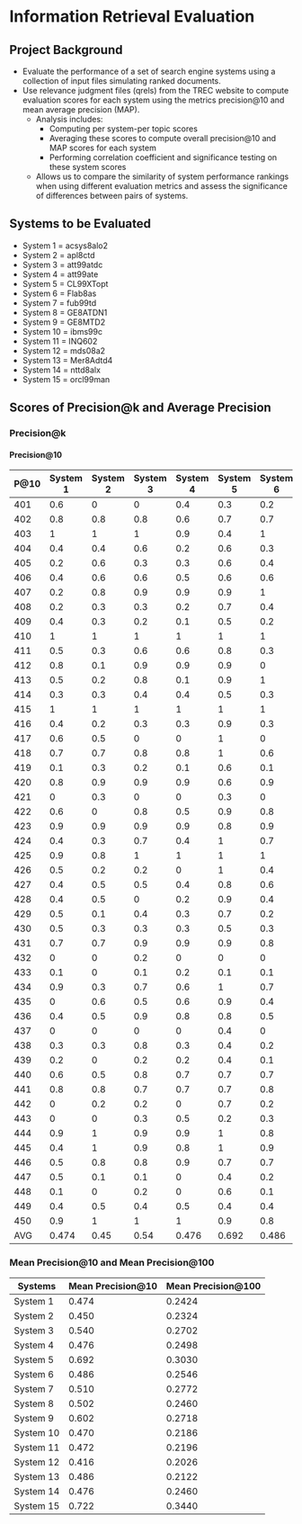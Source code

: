 # Information Retrieval Evaluation

## Project Background
- Evaluate the performance of a set of search engine systems using a collection of input files simulating ranked documents.
- Use relevance judgment files (qrels) from the TREC website to compute evaluation scores for each system using the metrics precision@10 and mean average precision (MAP).
  - Analysis includes:
    - Computing per system-per topic scores
    - Averaging these scores to compute overall precision@10 and MAP scores for each system
    - Performing correlation coefficient and significance testing on these system scores
  - Allows us to compare the similarity of system performance rankings when using different evaluation metrics and assess the significance of differences between pairs of systems.

## Systems to be Evaluated
- System 1 = acsys8alo2
- System 2 = apl8ctd
- System 3 = att99atdc
- System 4 = att99ate
- System 5 = CL99XTopt
- System 6 = Flab8as
- System 7 = fub99td
- System 8 = GE8ATDN1
- System 9 = GE8MTD2
- System 10 = ibms99c
- System 11 = INQ602
- System 12 = mds08a2
- System 13 = Mer8Adtd4
- System 14 = nttd8alx
- System 15 = orcl99man

## Scores of Precision@k and Average Precision

### Precision@k

#### Precision@10
| P@10 | System 1 | System 2 | System 3 | System 4 | System 5 | System 6 | System 7 | System 8 | System 9 | System 10 | System 11 | System 12 | System 13 | System 14 | System 15 |
|----------|----------|----------|----------|----------|----------|----------|----------|----------|-----------|-----------|-----------|-----------|-----------|-----------|-----------|
| 401     | 0.6     | 0     | 0     | 0.4     | 0.3     | 0.2     | 0     | 1     | 1      | 0      | 0      | 0      | 0.1      | 0.1      | 0.9      |
| 402 | 0.8 | 0.8 | 0.8 | 0.6 | 0.7 | 0.7 | 0.4 | 0.8 | 0.6 | 0.8 | 0.5 | 0.5 | 0.7 | 0.7 | 0.8 |
| 403 | 1 | 1 | 1 | 0.9 | 0.4 | 1 | 1 | 1 | 1 | 0.9 | 1 | 0.9 | 0.7 | 1 | 0.9 |
|404|0.4|0.4|0.6|0.2|0.6|0.3|0.5|0.4|0.4|0.4|0.5|0|0.3|0.4|0.6|
|405|0.2|0.6|0.3|0.3|0.6|0.4|0.5|0.4|0.6|0.4|0.5|0.4|0.6|0.4|0.6|
|406|0.4|0.6|0.6|0.5|0.6|0.6|0.6|0.3|0.4|0.5|0.5|0.3|0.6|0.4|0.4|
|407|0.2|0.8|0.9|0.9|0.9|1|0.9|0.8|0.6|0.7|0.8|0.5|0.8|1|0.7|
|408|0.2|0.3|0.3|0.2|0.7|0.4|0.4|0.3|0.7|0.6|0.4|0.4|0.3|0.5|0.9|
|409|0.4|0.3|0.2|0.1|0.5|0.2|0.3|0.5|0.4|0.3|0.4|0.2|0.1|0.3|0.6|
|410|1|1|1|1|1|1|1|1|1|1|1|1|1|1|1|
|411|0.5|0.3|0.6|0.6|0.8|0.3|0.6|0.6|0.8|0.2|0.5|0.4|0.5|0.7|0.3|
|412|0.8|0.1|0.9|0.9|0.9|0|0.6|0.9|1|0.3|0.3|0.1|0.9|0.5|0.8|
|413|0.5|0.2|0.8|0.1|0.9|1|0.6|1|0.6|0.9|0.9|0.5|0.2|0.5|0.8|
|414|0.3|0.3|0.4|0.4|0.5|0.3|0.4|0.4|0.9|0.5|0.2|0.3|0.3|0.4|0.7|
|415|1|1|1|1|1|1|1|0.9|0.8|0.9|0.9|0.9|0.9|1|1|
|416|0.4|0.2|0.3|0.3|0.9|0.3|0.5|0.6|0.4|0.3|0.3|0.5|0.5|0.4|0.8|
|417|0.6|0.5|0|0|1|0|0.8|0.3|0|0.8|0|0.1|0.9|0.4|0.5|
|418|0.7|0.7|0.8|0.8|1|0.6|0.7|0.6|0.7|0.6|0.6|0.9|0.6|0.8|0.7|
|419|0.1|0.3|0.2|0.1|0.6|0.1|0.6|0.2|0.3|0.5|0.2|0.3|0.1|0.3|0.4|
|420|0.8|0.9|0.9|0.9|0.6|0.9|0.9|0.6|0.4|0.9|0.7|0.6|0.7|0.7|0.7|
|421|0|0.3|0|0|0.3|0|0.4|0.3|0.2|0|0.2|0|0.2|0.1|0.5|
|422|0.6|0|0.8|0.5|0.9|0.8|1|0.7|0.6|0.7|0.9|0.5|0.8|0.1|0.9|
|423|0.9|0.9|0.9|0.9|0.8|0.9|0.6|0.7|0.9|0.9|0.9|0.9|0.7|0.9|0.8|
|424|0.4|0.3|0.7|0.4|1|0.7|0.6|0.5|0.9|0.3|0.6|0.1|0.7|0.5|0.8|
|425|0.9|0.8|1|1|1|1|1|0.6|1|0.9|1|0.9|0.9|0.9|0.9|
|426|0.5|0.2|0.2|0|1|0.4|0.5|0.6|0.9|0.1|0.1|0.2|0.3|0.6|0.9|
|427|0.4|0.5|0.5|0.4|0.8|0.6|0.3|0.4|0.9|0.6|0.5|0.5|0.4|0.4|0.9|
|428|0.4|0.5|0|0.2|0.9|0.4|0.2|0.2|0.7|0.1|0.6|0.3|0.2|0.3|0.8|
|429|0.5|0.1|0.4|0.3|0.7|0.2|0.1|0.5|0.4|0.3|0.3|0.4|0.3|0.3|1|
|430|0.5|0.3|0.3|0.3|0.5|0.3|0.3|0.4|0.5|0.3|0.3|0.3|0.3|0.4|0.5|
|431|0.7|0.7|0.9|0.9|0.9|0.8|0.8|0.7|0.8|0.6|0.5|0.9|0.9|1|0.7|
|432|0|0|0.2|0|0|0|0|0|0|0.2|0.1|0|0|0|0.7|
|433|0.1|0|0.1|0.2|0.1|0.1|0|0.1|0.1|0.1|0|0.2|0|0.1|0|
|434|0.9|0.3|0.7|0.6|1|0.7|1|0.7|0.8|0.8|0.7|0.9|0.7|0.6|1|
|435|0|0.6|0.5|0.6|0.9|0.4|0.4|0.3|0.4|0.4|0.5|0.3|0.3|0.2|0.7|
|436|0.4|0.5|0.9|0.8|0.8|0.5|0|0.5|1|0.4|0.5|0.2|0.6|0.3|1|
|437|0|0|0|0|0.4|0|0|0|0.2|0|0|0.1|0.1|0.1|0|
|438|0.3|0.3|0.8|0.3|0.4|0.2|0.3|0.3|0.4|0.6|0.4|0.6|0.9|0.4|0.6|
|439|0.2|0|0.2|0.2|0.4|0.1|0.1|0.2|0.4|0.2|0.2|0.1|0.2|0.1|0.9|
|440|0.6|0.5|0.8|0.7|0.7|0.7|0.5|0.5|0.8|0.3|0.5|0|0.2|0.3|0.8|
|441|0.8|0.8|0.7|0.7|0.7|0.8|0.7|0.8|0.8|0.7|0.8|0.7|0.7|0.8|0.9|
|442|0|0.2|0.2|0|0.7|0.2|0|0|0|0|0|0.1|0.1|0.1|1|
|443|0|0|0.3|0.5|0.2|0.3|0.5|0.4|0.5|0.4|0.5|0.2|0.1|0.3|0.2|
|444|0.9|1|0.9|0.9|1|0.8|0.5|0.3|0.7|0.7|0.7|0.8|0.8|0.8|1|
|445|0.4|1|0.9|0.8|1|0.9|0.9|0.5|0.9|0.8|0.7|0.7|0.5|0.3|1|
|446|0.5|0.8|0.8|0.9|0.7|0.7|0.7|0.8|0.9|0|0.2|0.4|0.8|0.3|0.9|
|447|0.5|0.1|0.1|0|0.4|0.2|0.1|0|0|0.3|0.4|0.5|0.1|0.7|1|
|448|0.1|0|0.2|0|0.6|0.1|0.3|0.2|0.3|0.2|0.2|0.1|0.4|0.2|0.2|
|449|0.4|0.5|0.4|0.5|0.4|0.4|0.4|0.4|0.5|0.2|0.5|0.2|0.4|0.3|0.6|
|450|0.9|1|1|1|0.9|0.8|1|0.9|1|0.9|0.6|0.9|0.9|0.9|0.8|
|AVG|0.474|0.45|0.54|0.476|0.692|0.486|0.51|0.502|0.602|0.47|0.472|0.416|0.486|0.476|0.722|

### Mean Precision@10 and Mean Precision@100

|Systems|Mean Precision@10|Mean Precision@100|
|-------|-----------------|------------------|
|System 1|0.474|0.2424|
|System 2|0.450|0.2324|
|System 3|0.540|0.2702|
|System 4|0.476|0.2498|
|System 5|0.692|0.3030|
|System 6|0.486|0.2546|
|System 7|0.510|0.2772|
|System 8|0.502|0.2460|
|System 9|0.602|0.2718|
|System 10|0.470|0.2186|
|System 11|0.472|0.2196|
|System 12|0.416|0.2026|
|System 13|0.486|0.2122|
|System 14|0.476|0.2460|
|System 15|0.722|0.3440|